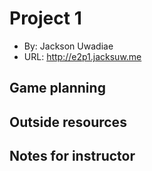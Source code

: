 # Project 1
+ By: Jackson Uwadiae
+ URL: <http://e2p1.jacksuw.me>

## Game planning

## Outside resources

## Notes for instructor
